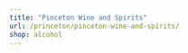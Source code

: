 ```yaml
---
title: "Pinceton Wine and Spirits"
url: /princeton/pinceton-wine-and-spirits/
shop: alcohol
---
```

